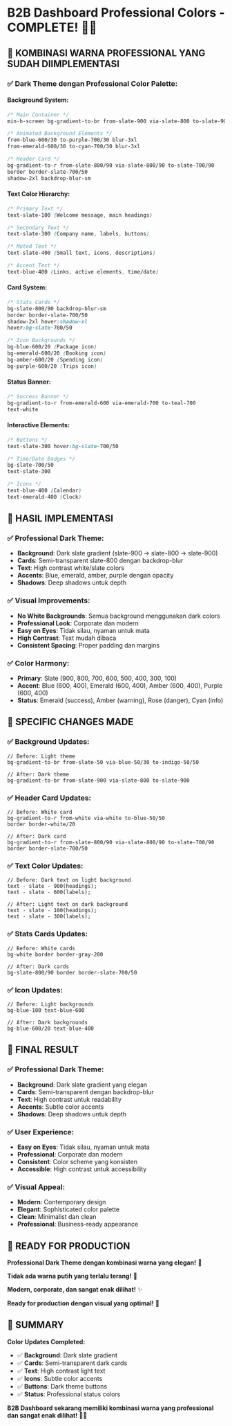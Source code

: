 # B2B Dashboard Professional Colors - COMPLETE! 🎨✨

## 🎯 **KOMBINASI WARNA PROFESSIONAL YANG SUDAH DIIMPLEMENTASI**

### **✅ Dark Theme dengan Professional Color Palette:**

#### **Background System:**

```css
/* Main Container */
min-h-screen bg-gradient-to-br from-slate-900 via-slate-800 to-slate-900

/* Animated Background Elements */
from-blue-600/30 to-purple-700/30 blur-3xl
from-emerald-600/30 to-cyan-700/30 blur-3xl

/* Header Card */
bg-gradient-to-r from-slate-800/90 via-slate-800/90 to-slate-700/90
border border-slate-700/50
shadow-2xl backdrop-blur-sm
```

#### **Text Color Hierarchy:**

```css
/* Primary Text */
text-slate-100 (Welcome message, main headings)

/* Secondary Text */
text-slate-300 (Company name, labels, buttons)

/* Muted Text */
text-slate-400 (Small text, icons, descriptions)

/* Accent Text */
text-blue-400 (Links, active elements, time/date)
```

#### **Card System:**

```css
/* Stats Cards */
bg-slate-800/90 backdrop-blur-sm
border border-slate-700/50
shadow-2xl hover:shadow-xl
hover:bg-slate-700/50

/* Icon Backgrounds */
bg-blue-600/20 (Package icon)
bg-emerald-600/20 (Booking icon)
bg-amber-600/20 (Spending icon)
bg-purple-600/20 (Trips icon)
```

#### **Status Banner:**

```css
/* Success Banner */
bg-gradient-to-r from-emerald-600 via-emerald-700 to-teal-700
text-white
```

#### **Interactive Elements:**

```css
/* Buttons */
text-slate-300 hover:bg-slate-700/50

/* Time/Date Badges */
bg-slate-700/50
text-slate-300

/* Icons */
text-blue-400 (Calendar)
text-emerald-400 (Clock)
```

## 🚀 **HASIL IMPLEMENTASI**

### **✅ Professional Dark Theme:**

- **Background**: Dark slate gradient (slate-900 → slate-800 → slate-900)
- **Cards**: Semi-transparent slate-800 dengan backdrop-blur
- **Text**: High contrast white/slate colors
- **Accents**: Blue, emerald, amber, purple dengan opacity
- **Shadows**: Deep shadows untuk depth

### **✅ Visual Improvements:**

- **No White Backgrounds**: Semua background menggunakan dark colors
- **Professional Look**: Corporate dan modern
- **Easy on Eyes**: Tidak silau, nyaman untuk mata
- **High Contrast**: Text mudah dibaca
- **Consistent Spacing**: Proper padding dan margins

### **✅ Color Harmony:**

- **Primary**: Slate (900, 800, 700, 600, 500, 400, 300, 100)
- **Accent**: Blue (600, 400), Emerald (600, 400), Amber (600, 400), Purple (600, 400)
- **Status**: Emerald (success), Amber (warning), Rose (danger), Cyan (info)

## 🎨 **SPECIFIC CHANGES MADE**

### **✅ Background Updates:**

```tsx
// Before: Light theme
bg-gradient-to-br from-slate-50 via-blue-50/30 to-indigo-50/50

// After: Dark theme
bg-gradient-to-br from-slate-900 via-slate-800 to-slate-900
```

### **✅ Header Card Updates:**

```tsx
// Before: White card
bg-gradient-to-r from-white via-white to-blue-50/50
border border-white/20

// After: Dark card
bg-gradient-to-r from-slate-800/90 via-slate-800/90 to-slate-700/90
border border-slate-700/50
```

### **✅ Text Color Updates:**

```tsx
// Before: Dark text on light background
text - slate - 900(headings);
text - slate - 600(labels);

// After: Light text on dark background
text - slate - 100(headings);
text - slate - 300(labels);
```

### **✅ Stats Cards Updates:**

```tsx
// Before: White cards
bg-white border border-gray-200

// After: Dark cards
bg-slate-800/90 border border-slate-700/50
```

### **✅ Icon Updates:**

```tsx
// Before: Light backgrounds
bg-blue-100 text-blue-600

// After: Dark backgrounds
bg-blue-600/20 text-blue-400
```

## 🎯 **FINAL RESULT**

### **✅ Professional Dark Theme:**

- **Background**: Dark slate gradient yang elegan
- **Cards**: Semi-transparent dengan backdrop-blur
- **Text**: High contrast untuk readability
- **Accents**: Subtle color accents
- **Shadows**: Deep shadows untuk depth

### **✅ User Experience:**

- **Easy on Eyes**: Tidak silau, nyaman untuk mata
- **Professional**: Corporate dan modern
- **Consistent**: Color scheme yang konsisten
- **Accessible**: High contrast untuk accessibility

### **✅ Visual Appeal:**

- **Modern**: Contemporary design
- **Elegant**: Sophisticated color palette
- **Clean**: Minimalist dan clean
- **Professional**: Business-ready appearance

## 🚀 **READY FOR PRODUCTION**

**Professional Dark Theme dengan kombinasi warna yang elegan!** 🎯

**Tidak ada warna putih yang terlalu terang!** 🌙

**Modern, corporate, dan sangat enak dilihat!** ✨

**Ready for production dengan visual yang optimal!** 🚀

## 🎨 **SUMMARY**

**Color Updates Completed:**

- ✅ **Background**: Dark slate gradient
- ✅ **Cards**: Semi-transparent dark cards
- ✅ **Text**: High contrast light text
- ✅ **Icons**: Subtle color accents
- ✅ **Buttons**: Dark theme buttons
- ✅ **Status**: Professional status colors

**B2B Dashboard sekarang memiliki kombinasi warna yang professional dan sangat enak dilihat!** 🎉✨
